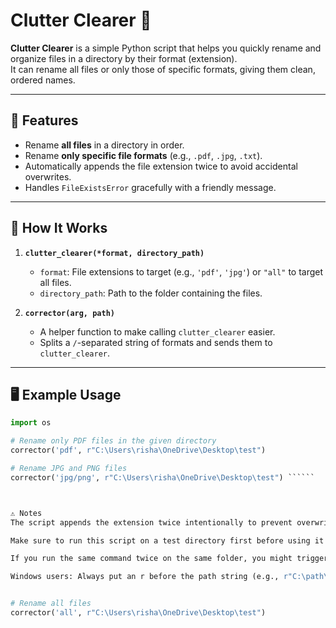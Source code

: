 # Clutter Clearer 🧹

**Clutter Clearer** is a simple Python script that helps you quickly rename and organize files in a directory by their format (extension).  
It can rename all files or only those of specific formats, giving them clean, ordered names.

---

## 📌 Features

- Rename **all files** in a directory in order.
- Rename **only specific file formats** (e.g., `.pdf`, `.jpg`, `.txt`).
- Automatically appends the file extension twice to avoid accidental overwrites.
- Handles `FileExistsError` gracefully with a friendly message.

---

## 📂 How It Works

1. **`clutter_clearer(*format, directory_path)`**
   - `format`: File extensions to target (e.g., `'pdf'`, `'jpg'`) or `"all"` to target all files.
   - `directory_path`: Path to the folder containing the files.
   
2. **`corrector(arg, path)`**
   - A helper function to make calling `clutter_clearer` easier.
   - Splits a `/`-separated string of formats and sends them to `clutter_clearer`.

---

## 🖥 Example Usage

```python
import os

# Rename only PDF files in the given directory
corrector('pdf', r"C:\Users\risha\OneDrive\Desktop\test")

# Rename JPG and PNG files
corrector('jpg/png', r"C:\Users\risha\OneDrive\Desktop\test") ``````



⚠ Notes
The script appends the extension twice intentionally to prevent overwriting files with the same name.

Make sure to run this script on a test directory first before using it on important files.

If you run the same command twice on the same folder, you might trigger a FileExistsError.

Windows users: Always put an r before the path string (e.g., r"C:\path\to\folder") to avoid escape sequence errors.


# Rename all files
corrector('all', r"C:\Users\risha\OneDrive\Desktop\test")
